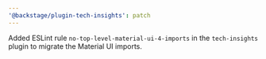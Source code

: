 ```yaml
---
'@backstage/plugin-tech-insights': patch
---
```


Added ESLint rule `no-top-level-material-ui-4-imports` in the `tech-insights` plugin to migrate the Material UI imports.
